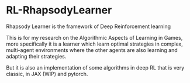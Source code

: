# RL-RhapsodyLearner
Rhapsody Learner is the framework of Deep Reinforcement learning 

This is for my research on the Algorithmic Aspects of Learning in Games, more specifically it is a learner which learn optimal strategies in complex, multi-agent environments where the other agents are also learning and adapting their strategies. 

But it is also an implementation of some algorithms in deep RL that is very classic, in JAX (WIP) and pytorch. 
